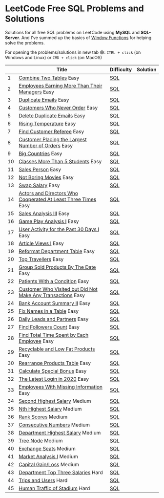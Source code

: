 # LeetCode Free SQL Problems and Solutions   
Solutions for all free SQL problems on LeetCode using **MySQL** and **SQL-Server**. And I've summed up the basics of [Window Functions](https://github.com/MoamenAlaa0/SQL_learning/tree/main/Window%20Functions%20Summary) for helping solve the problems.

For opening the problems/solutions in new tab :sweat_smile:: `CTRL + click` (on Windows and Linux) or `CMD + click` (on MacOS) 

|    | Title                                                      | Difficulty | Solution |
|----|------------------------------------------------------------|------------|----------|
| 1 |[Combine Two Tables](https://leetcode.com/problems/combine-two-tables/) Easy |[SQL](https://github.com/MoamenAlaa0/SQL_learning/blob/main/Solutions/Combine%20Two%20Tables.sql) |
| 2 |[Employees Earning More Than Their Managers](https://leetcode.com/problems/employees-earning-more-than-their-managers/) Easy |[SQL](https://github.com/MoamenAlaa0/SQL_learning/blob/main/Solutions/Employees%20Earning%20More%20Than%20Their%20Managers.sql)
| 3 |[Duplicate Emails](https://leetcode.com/problems/duplicate-emails/) Easy |[SQL](https://github.com/MoamenAlaa0/SQL_learning/blob/main/Solutions/Duplicate%20Emails.sql)
| 4 |[Customers Who Never Order](https://leetcode.com/problems/customers-who-never-order/) Easy |[SQL](https://github.com/MoamenAlaa0/SQL_learning/blob/main/Solutions/Customers%20Who%20Never%20Order.sql)
| 5 |[Delete Duplicate Emails](https://leetcode.com/problems/delete-duplicate-emails/) Easy |[SQL](https://github.com/MoamenAlaa0/SQL_learning/blob/main/Solutions/Delete%20Duplicate%20Emails.sql)
| 6 |[Rising Temperature](https://leetcode.com/problems/rising-temperature/) Easy |[SQL](https://github.com/MoamenAlaa0/SQL_learning/blob/main/Solutions/Rising%20Temperature.sql)
| 7 |[Find Customer Referee](https://leetcode.com/problems/find-customer-referee/) Easy |[SQL](https://github.com/MoamenAlaa0/SQL_learning/blob/main/Solutions/Find%20Customer%20Referee.sql)
| 8 |[Customer Placing the Largest Number of Orders](https://leetcode.com/problems/customer-placing-the-largest-number-of-orders/) Easy |[SQL](https://github.com/MoamenAlaa0/SQL_learning/blob/main/Solutions/Customer%20Placing%20the%20Largest%20Number%20of%20Orders.sql)
| 9 |[Big Countries](https://leetcode.com/problems/big-countries/) Easy |[SQL](https://github.com/MoamenAlaa0/SQL_learning/blob/main/Solutions/Big%20Countries.sql)
| 10 |[Classes More Than 5 Students](https://leetcode.com/problems/classes-more-than-5-students/) Easy |[SQL](https://github.com/MoamenAlaa0/SQL_learning/blob/main/Solutions/Classes%20More%20Than%205%20Students.sql)
| 11 |[Sales Person](https://leetcode.com/problems/sales-person/) Easy |[SQL](https://github.com/MoamenAlaa0/SQL_learning/blob/main/Solutions/Sales%20Person.sql)
| 12 |[Not Boring Movies](https://leetcode.com/problems/not-boring-movies/) Easy |[SQL](https://github.com/MoamenAlaa0/SQL_learning/blob/main/Solutions/Not%20Boring%20Movies.sql)
| 13 |[Swap Salary](https://leetcode.com/problems/swap-salary/) Easy |[SQL](https://github.com/MoamenAlaa0/SQL_learning/blob/main/Solutions/Swap%20Salary.sql)
| 14 |[Actors and Directors Who Cooperated At Least Three Times](https://leetcode.com/problems/actors-and-directors-who-cooperated-at-least-three-times/) Easy |[SQL](https://github.com/MoamenAlaa0/SQL_learning/blob/main/Solutions/Actors%20and%20Directors%20Who%20Cooperated%20At%20Least%20Three%20Times.sql)
| 15 |[Sales Analysis III](https://leetcode.com/problems/sales-analysis-iii/) Easy |[SQL](https://github.com/MoamenAlaa0/SQL_learning/blob/main/Solutions/Sales%20Analysis%20III.sql)
| 16 |[Game Play Analysis I](https://leetcode.com/problems/game-play-analysis-i/) Easy |[SQL](https://github.com/MoamenAlaa0/SQL_learning/blob/main/Solutions/Game%20Play%20Analysis%20I.sql)
| 17 |[User Activity for the Past 30 Days I](https://leetcode.com/problems/user-activity-for-the-past-30-days-i/) Easy |[SQL](https://github.com/MoamenAlaa0/SQL_learning/blob/main/Solutions/User%20Activity%20for%20the%20Past%2030%20Days%20I.sql)
| 18 |[Article Views I](https://leetcode.com/problems/article-views-i/) Easy |[SQL](https://github.com/MoamenAlaa0/SQL_learning/blob/main/Solutions/Article%20Views%20I.sql)
| 19 |[Reformat Department Table](https://leetcode.com/problems/reformat-department-table/) Easy |[SQL](https://github.com/MoamenAlaa0/SQL_learning/blob/main/Solutions/Reformat%20Department%20Table.sql)
| 20 |[Top Travellers](https://leetcode.com/problems/top-travellers/) Easy |[SQL](https://github.com/MoamenAlaa0/SQL_learning/blob/main/Solutions/Top%20Travellers.sql)
| 21 |[Group Sold Products By The Date](https://leetcode.com/problems/group-sold-products-by-the-date/) Easy |[SQL](https://github.com/MoamenAlaa0/SQL_learning/blob/main/Solutions/Group%20Sold%20Products%20By%20The%20Date.sql)
| 22 |[Patients With a Condition](https://leetcode.com/problems/patients-with-a-condition/) Easy |[SQL](https://github.com/MoamenAlaa0/SQL_learning/blob/main/Solutions/Patients%20With%20a%20Condition.sql)
| 23 |[Customer Who Visited but Did Not Make Any Transactions](https://leetcode.com/problems/customer-who-visited-but-did-not-make-any-transactions/) Easy |[SQL](https://github.com/MoamenAlaa0/SQL_learning/blob/main/Solutions/Customer%20Who%20Visited%20but%20Did%20Not%20Make%20Any%20Transactions.sql)
| 24 |[Bank Account Summary II](https://leetcode.com/problems/bank-account-summary-ii/) Easy |[SQL](https://github.com/MoamenAlaa0/SQL_learning/blob/main/Solutions/Bank%20Account%20Summary%20II.sql)
| 25 |[Fix Names in a Table](https://leetcode.com/problems/fix-names-in-a-table/) Easy |[SQL](https://github.com/MoamenAlaa0/SQL_learning/blob/main/Solutions/Fix%20Names%20in%20a%20Table.sql)
| 26 |[Daily Leads and Partners](https://leetcode.com/problems/daily-leads-and-partners/) Easy |[SQL](https://github.com/MoamenAlaa0/SQL_learning/blob/main/Solutions/Daily%20Leads%20and%20Partners.sql)
| 27 |[Find Followers Count](https://leetcode.com/problems/find-followers-count/) Easy |[SQL](https://github.com/MoamenAlaa0/SQL_learning/blob/main/Solutions/Find%20Followers%20Count.sql)
| 28 |[Find Total Time Spent by Each Employee](https://leetcode.com/problems/find-total-time-spent-by-each-employee/) Easy |[SQL](https://github.com/MoamenAlaa0/SQL_learning/blob/main/Solutions/Find%20Total%20Time%20Spent%20by%20Each%20Employee.sql)
| 29 |[Recyclable and Low Fat Products](https://leetcode.com/problems/recyclable-and-low-fat-products/) Easy |[SQL](https://github.com/MoamenAlaa0/SQL_learning/blob/main/Solutions/Recyclable%20and%20Low%20Fat%20Products.sql)
| 30 |[Rearrange Products Table](https://leetcode.com/problems/rearrange-products-table/) Easy |[SQL](https://github.com/MoamenAlaa0/SQL_learning/blob/main/Solutions/Rearrange%20Products%20Table.sql)
| 31 |[Calculate Special Bonus](https://leetcode.com/problems/calculate-special-bonus/) Easy |[SQL](https://github.com/MoamenAlaa0/SQL_learning/blob/main/Solutions/Calculate%20Special%20Bonus.sql)
| 32 |[The Latest Login in 2020](https://leetcode.com/problems/the-latest-login-in-2020/) Easy |[SQL](https://github.com/MoamenAlaa0/SQL_learning/blob/main/Solutions/The%20Latest%20Login%20in%202020.sql)
| 33 |[Employees With Missing Information](https://leetcode.com/problems/employees-with-missing-information/) Easy |[SQL](https://github.com/MoamenAlaa0/SQL_learning/blob/main/Solutions/Employees%20With%20Missing%20Information.sql)
| 34 |[Second Highest Salary](https://leetcode.com/problems/second-highest-salary/) Medium |[SQL](https://github.com/MoamenAlaa0/SQL_learning/blob/main/Solutions/Second%20Highest%20Salary.sql)
| 35 |[Nth Highest Salary](https://leetcode.com/problems/nth-highest-salary/) Medium |[SQL](https://github.com/MoamenAlaa0/SQL_learning/blob/main/Solutions/Nth%20Highest%20Salary.sql)
| 36 |[Rank Scores](https://leetcode.com/problems/rank-scores/) Medium |[SQL](https://github.com/MoamenAlaa0/SQL_learning/blob/main/Solutions/Rank%20Scores.sql)
| 37 |[Consecutive Numbers](https://leetcode.com/problems/consecutive-numbers/) Medium |[SQL](https://github.com/MoamenAlaa0/SQL_learning/blob/main/Solutions/Consecutive%20Numbers.sql)
| 38 |[Department Highest Salary](https://leetcode.com/problems/department-highest-salary/) Medium |[SQL](https://github.com/MoamenAlaa0/SQL_learning/blob/main/Solutions/Department%20Highest%20Salary.sql)
| 39 |[Tree Node](https://leetcode.com/problems/tree-node/) Medium |[SQL](https://github.com/MoamenAlaa0/SQL_learning/blob/main/Solutions/Tree%20Node.sql)
| 40 |[Exchange Seats](https://leetcode.com/problems/exchange-seats/) Medium |[SQL](https://github.com/MoamenAlaa0/SQL_learning/blob/main/Solutions/Exchange%20Seats.sql)
| 41 |[Market Analysis I](https://leetcode.com/problems/market-analysis-i/) Medium |[SQL](https://github.com/MoamenAlaa0/SQL_learning/blob/main/Solutions/Market%20Analysis%20I.sql)
| 42 |[Capital Gain/Loss](https://leetcode.com/problems/capital-gainloss/) Medium |[SQL](https://github.com/MoamenAlaa0/SQL_learning/blob/main/Solutions/Capital%20Gain/Loss.sql)
| 43 |[Department Top Three Salaries](https://leetcode.com/problems/department-top-three-salaries/) Hard |[SQL](https://github.com/MoamenAlaa0/SQL_learning/blob/main/Solutions/Department%20Top%20Three%20Salaries.sql)
| 44 |[Trips and Users](https://leetcode.com/problems/trips-and-users/) Hard |[SQL](https://github.com/MoamenAlaa0/SQL_learning/blob/main/Solutions/Trips%20and%20Users.sql)
| 45 |[Human Traffic of Stadium](https://leetcode.com/problems/human-traffic-of-stadium/) Hard |[SQL](https://github.com/MoamenAlaa0/SQL_learning/blob/main/Solutions/Human%20Traffic%20of%20Stadium.sql)
